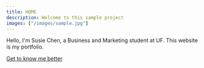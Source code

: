 ```yaml
---
title: HOME
description: Welcome to this sample project
images: ["/images/sample.jpg"]
---
```


Hello, I'm Susie Chen, a Business and Marketing student at UF. This website is my portfolio.

[Get to know me better](/about "Get to know me better")